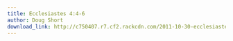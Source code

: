 ```yaml
---
title: Ecclesiastes 4:4-6
author: Doug Short
download_link: http://c750407.r7.cf2.rackcdn.com/2011-10-30-ecclesiastes_4_4_6.mp3
---
```

